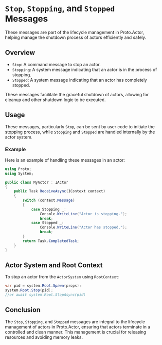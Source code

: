
# `Stop`, `Stopping`, and `Stopped` Messages

These messages are part of the lifecycle management in Proto.Actor, helping manage the shutdown process of actors efficiently and safely.

## Overview

- `Stop`: A command message to stop an actor.
- `Stopping`: A system message indicating that an actor is in the process of stopping.
- `Stopped`: A system message indicating that an actor has completely stopped.

These messages facilitate the graceful shutdown of actors, allowing for cleanup and other shutdown logic to be executed.

## Usage

These messages, particularly `Stop`, can be sent by user code to initiate the stopping process, while `Stopping` and `Stopped` are handled internally by the actor system.

### Example

Here is an example of handling these messages in an actor:

```csharp
using Proto;
using System;

public class MyActor : IActor
{
    public Task ReceiveAsync(IContext context)
    {
        switch (context.Message)
        {
            case Stopping _:
                Console.WriteLine("Actor is stopping.");
                break;
            case Stopped _:
                Console.WriteLine("Actor has stopped.");
                break;
        }
        return Task.CompletedTask;
    }
}
```

## Actor System and Root Context

To stop an actor from the `ActorSystem` using `RootContext`:

```csharp
var pid = system.Root.Spawn(props);
system.Root.Stop(pid);
//or await system.Root.StopAsync(pid)
```

## Conclusion

The `Stop`, `Stopping`, and `Stopped` messages are integral to the lifecycle management of actors in Proto.Actor, ensuring that actors terminate in a controlled and clean manner. This management is crucial for releasing resources and avoiding memory leaks.
